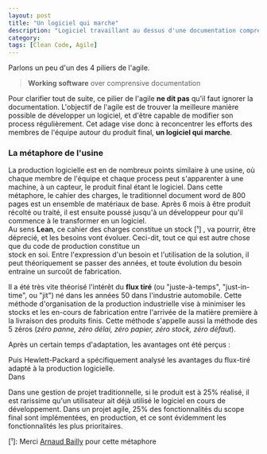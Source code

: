 ```yaml
---
layout: post
title: "Un logiciel qui marche"
description: "Logiciel travaillant au dessus d'une documentation compréhensible"
category: 
tags: [Clean Code, Agile]
---
```


Parlons un peu d'un des 4 piliers de l'agile. 

> **Working software** over comprensive documentation    


Pour clarifier tout de suite, ce pilier de l'agile **ne dit pas** qu'il faut ignorer la documentation. L'objectif de l'agile est de trouver la meilleure manière possible 
de développer un logiciel, et d'être capable de modifier son process régulièrement. 
Cet adage vise donc à reconcentrer les efforts des membres de l'équipe 
autour du produit final, **un logiciel qui marche**. 
   
 
### La métaphore  de l'usine   

La production logicielle est en de nombreux points similaire à une usine, 
où chaque membre de l'équipe et chaque process peut s'apparenter à une machine, 
à un capteur, le produit final étant le logiciel.   Dans cette métaphore, 
le cahier des charges, le traditionnel document word de 800 pages est un ensemble
de matériaux de base.  Après 6 mois à être produit récolté ou traité, il est  ensuite poussé 
jusqu'à un développeur pour qu'il commence à le transformer en un logiciel.   
Au sens **Lean**, ce cahier des charges constitue un stock [¹] , va pourrir, être déprecié, et 
 les besoins vont évoluer. Ceci-dit, tout ce qui est autre chose que du code de production constitue un  
 stock en soi. Entre l'expression d'un besoin et l'utilisation de la solution, il peut théoriquement 
 se passer des années, et toute évolution du besoin entraine un surcoût de fabrication.     
   
Il a été très vite théorisé l'intérêt du **flux tiré** (ou "juste-à-temps", "just-in-time", ou "jit") 
né dans les années 50 dans l'industrie automobile. Cette méthode d'organisation de la production industrielle 
  vise à minimiser les stocks et les en-cours de fabrication entre l'arrivée de la matière première à la livraison 
  des produits finis. Cette méthode s'appelle aussi la méthode des 5 zéros (_zéro panne, zéro délai, zéro papier, zéro stock, zéro défaut_).
  
 
 Après un certain temps d'adaptation, 
 les avantages ont été perçus : 
 
 
 Puis Hewlett-Packard a spécifiquement analysé les avantages
 du flux-tiré adapté à la production logicielle.   
 Dans 


 
Dans une gestion de projet traditionnelle, si le produit est à 25% réalisé, 
il est rarissime qu'un utilisateur ait déjà utilisé le logiciel en cours de développement. 
Dans un projet agile, 25% des fonctionnalités du scope final sont implémentées, 
en production, et ce sont évidemment les fonctionnalités les plus prioritaires.    

 
 
[¹]: Merci [Arnaud Bailly](https://github.com/abailly) pour cette métaphore
